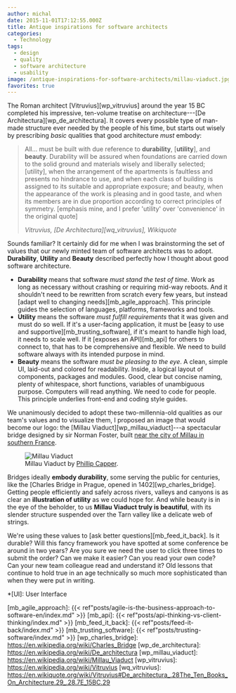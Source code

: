 ```yaml
---
author: michal
date: 2015-11-01T17:12:55.000Z
title: Antique inspirations for software architects
categories:
  - Technology
tags:
  - design
  - quality
  - software architecture
  - usability
image: /antique-inspirations-for-software-architects/millau-viaduct.jpg
favorites: true
---
```


The Roman architect [Vitruvius][wp_vitruvius] around the year 15 BC completed his impressive, ten-volume treatise on architecture---[De Architectura][wp_de_architectura]. It covers every possible type of man-made structure ever needed by the people of his time, but starts out wisely by prescribing _basic_ qualities that good architecture _must_ embody:

<!--more-->

> All... must be built with due reference to __durability__, [__utility__], and __beauty__. Durability will be assured when foundations are carried down to the solid ground and materials wisely and liberally selected; [utility], when the arrangement of the apartments is faultless and presents no hindrance to use, and when each class of building is assigned to its suitable and appropriate exposure; and beauty, when the appearance of the work is pleasing and in good taste, and when its members are in due proportion according to correct principles of symmetry. [emphasis mine, and I prefer 'utility' over 'convenience' in the original quote]
>
> <cite>Vitruvius, [De Architectura][wq_vitruvius], Wikiquote</cite>

Sounds familiar? It certainly did for me when I was brainstorming the set of values that our newly minted team of software architects was to adopt. __Durability__, __Utility__ and __Beauty__ described perfectly how I thought about good software architecture.

* __Durability__ means that software _must stand the test of time_. Work as long as necessary without crashing or requiring mid-way reboots. And it shouldn't need to be rewritten from scratch every few years, but instead [adapt well to changing needs][mb_agile_approach]. This principle guides the selection of languages, platforms, frameworks and tools.
* __Utility__ means the software _must fulfill requirements_ that it was given and must do so well. If it's a user-facing application, it must be [easy to use and supportive][mb_trusting_software], if it's meant to handle high load, it needs to scale well. If it [exposes an API][mb_api] for others to connect to, that has to be comprehensive and flexible. We need to build software always with its intended purpose in mind.
* __Beauty__ means the software _must be pleasing to the eye_. A clean, simple UI, laid-out and colored for readability. Inside, a logical layout of components, packages and modules. Good, clear but concise naming, plenty of whitespace, short functions, variables of unambiguous purpose. Computers will read anything. We need to code for people. This principle underlies front-end and coding style guides.

We unanimously decided to adopt these two-millennia-old qualities as our team's values and to visualize them, I proposed an image that would become our logo: the [Millau Viaduct][wp_millau_viaduct]---a spectacular bridge designed by sir Norman Foster, built [near the city of Millau in southern France][maps_millau_viaduct].

<figure>
<img src="/antique-inspirations-for-software-architects/millau-viaduct.jpg" alt="Millau Viaduct">
<figcaption>Millau Viaduct by <a href="https://www.flickr.com/photos/flissphil/2892568426">Phillip Capper</a>.</figcaption>
</figure>

Bridges ideally __embody durability__, some serving the public for centuries, like the [Charles Bridge in Prague, opened in 1402][wp_charles_bridge]. Getting people efficiently and safely across rivers, valleys and canyons is as clear an __illustration of utility__ as we could hope for. And while beauty is in the eye of the beholder, to us __Millau Viaduct truly is beautiful__, with its slender structure suspended over the Tarn valley like a delicate web of strings.

We're using these values to [ask better questions][mb_feed_it_back]. Is it durable? Will this fancy framework you have spotted at some conference be around in two years? Are you sure we need the user to click three times to submit the order? Can we make it easier? Can you read your own code? Can your new team colleague read and understand it? Old lessons that continue to hold true in an age technically so much more sophisticated than when they were put in writing.

*[UI]: User Interface

[maps_millau_viaduct]: https://goo.gl/maps/t5R2pjBj5Ys
[mb_agile_approach]: {{< ref"posts/agile-is-the-business-approach-to-software-en/index.md" >}}
[mb_api]: {{< ref"posts/api-thinking-vs-client-thinking/index.md" >}}
[mb_feed_it_back]: {{< ref"posts/feed-it-back/index.md" >}}
[mb_trusting_software]: {{< ref"posts/trusting-software/index.md" >}}
[wp_charles_bridge]: https://en.wikipedia.org/wiki/Charles_Bridge
[wp_de_architectura]: https://en.wikipedia.org/wiki/De_architectura
[wp_millau_viaduct]: https://en.wikipedia.org/wiki/Millau_Viaduct
[wp_vitruvius]: https://en.wikipedia.org/wiki/Vitruvius
[wq_vitruvius]: https://en.wikiquote.org/wiki/Vitruvius#De_architectura_.28The_Ten_Books_On_Architecture.29_.28.7E_15BC.29
